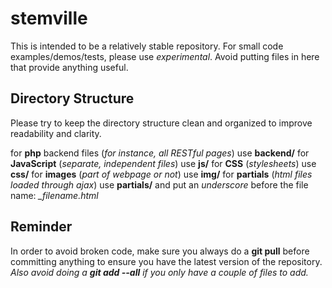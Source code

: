 stemville
=========

This is intended to be a relatively stable repository. For small code examples/demos/tests, please use *experimental*. Avoid putting files in here that provide anything useful.

Directory Structure
----------
Please try to keep the directory structure clean and organized to improve readability and clarity.

for **php** backend files (*for instance, all RESTful pages*) use **backend/**
for **JavaScript** (*separate, independent files*) use **js/**
for **CSS** (*stylesheets*) use **css/**
for **images** (*part of webpage or not*) use **img/**
for **partials** (*html files loaded through ajax*) use **partials/** and put an *underscore* before the file name: *_filename.html*

Reminder
--------
In order to avoid broken code, make sure you always do a **git pull** before committing anything to ensure you have the latest version of the repository. *Also avoid doing a **git add --all** if you only have a couple of files to add.*